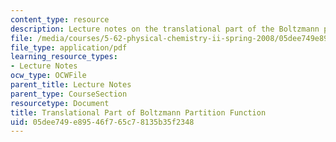 ```yaml
---
content_type: resource
description: Lecture notes on the translational part of the Boltzmann partition function.
file: /media/courses/5-62-physical-chemistry-ii-spring-2008/05dee749e89546f765c78135b35f2348_07_562ln08.pdf
file_type: application/pdf
learning_resource_types:
- Lecture Notes
ocw_type: OCWFile
parent_title: Lecture Notes
parent_type: CourseSection
resourcetype: Document
title: Translational Part of Boltzmann Partition Function
uid: 05dee749-e895-46f7-65c7-8135b35f2348
---
```

